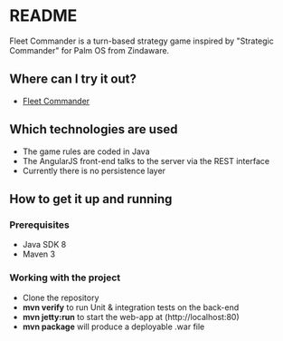 # README #

Fleet Commander is a turn-based strategy game inspired by "Strategic Commander" for Palm OS from Zindaware.

## Where can I try it out? ##

* [Fleet Commander](http://priesus.de)

## Which technologies are used ##

* The game rules are coded in Java
* The AngularJS front-end talks to the server via the REST interface
* Currently there is no persistence layer

## How to get it up and running ##

### Prerequisites ###
* Java SDK 8
* Maven 3

### Working with the project ###
* Clone the repository
* **mvn verify** to run Unit & integration tests on the back-end
* **mvn jetty:run** to start the web-app at (http://localhost:80)
* **mvn package** will produce a deployable .war file